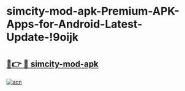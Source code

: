 # simcity-mod-apk-Premium-APK-Apps-for-Android-Latest-Update-!9oijk

# <h2><a href="https://78mz9g.esa.edu.pl?title=simcity-mod-apk&ref=9oijk">🔗👉 🔴 simcity-mod-apk</a></h2>

[![acn](https://github.com/user-attachments/assets/0f9c940e-d8b0-45ae-aac7-cd30a18b3e1c)](https://78mz9g.esa.edu.pl?title=simcity-mod-apk&ref=9oijk)

